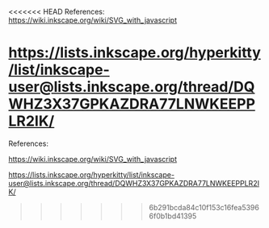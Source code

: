 <<<<<<< HEAD
References: 
https://wiki.inkscape.org/wiki/SVG_with_javascript

https://lists.inkscape.org/hyperkitty/list/inkscape-user@lists.inkscape.org/thread/DQWHZ3X37GPKAZDRA77LNWKEEPPLR2IK/
=======
References: 

https://wiki.inkscape.org/wiki/SVG_with_javascript

https://lists.inkscape.org/hyperkitty/list/inkscape-user@lists.inkscape.org/thread/DQWHZ3X37GPKAZDRA77LNWKEEPPLR2IK/
>>>>>>> 6b291bcda84c10f153c16fea53966f0b1bd41395
